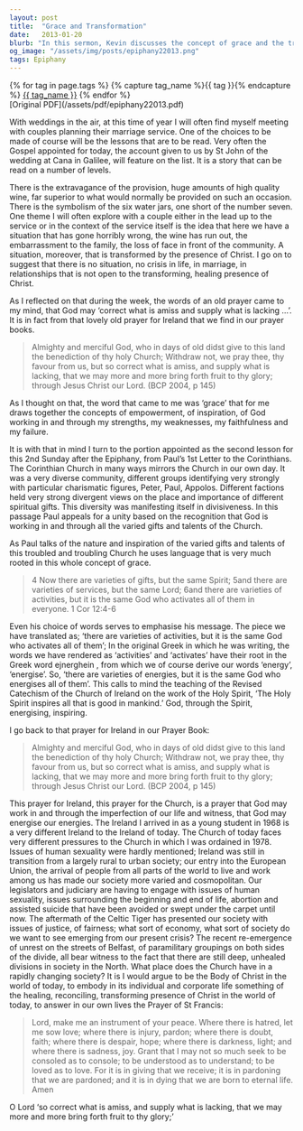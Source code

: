 ```yaml
---
layout: post
title:  "Grace and Transformation"
date:   2013-01-20
blurb: "In this sermon, Kevin discusses the concept of grace and the transformative power of Christ. Drawing from the story of the wedding at Cana and Paul's letter to the Corinthians, he explores how God's grace can empower, inspire, and work through our strengths and weaknesses. He also reflects on the role of the Church in a rapidly changing society and the importance of embodying Christ's healing and reconciling presence in the world."
og_image: "/assets/img/posts/epiphany22013.png"
tags: Epiphany
---    
```

<div class="tag-pills">
  {% for tag in page.tags %}
    {% capture tag_name %}{{ tag }}{% endcapture %}
    <a href="{{ site.baseurl }}/tag/{{ tag_name }}" class="tag-pill">{{ tag_name }}</a>
  {% endfor %}
</div>
[Original PDF](/assets/pdf/epiphany22013.pdf)

With weddings in the air, at this time of year I will often find myself meeting with couples planning their marriage service. One of the choices to be made of course will be the lessons that are to be read. Very often the Gospel appointed for today, the account given to us by St John of the wedding at Cana in Galilee, will feature on the list. It is a story that can be read on a number of levels.

There is the extravagance of the provision, huge amounts of high quality wine, far superior to what would normally be provided on such an occasion. There is the symbolism of the six water jars, one short of the number seven. One theme I will often explore with a couple either in the lead up to the service or in the context of the service itself is the idea that here we have a situation that has gone horribly wrong, the wine has run out, the embarrassment to the family, the loss of face in front of the community. A situation, moreover, that is transformed by the presence of Christ. I go on to suggest that there is no situation, no crisis in life, in marriage, in relationships that is not open to the transforming, healing presence of Christ.

As I reflected on that during the week, the words of an old prayer came to my mind, that God may ‘correct what is amiss and supply what is lacking …’. It is in fact from that lovely old prayer for Ireland that we find in our prayer books.

> Almighty and merciful God, who in days of old didst give to this land the benediction of thy holy Church; Withdraw not, we pray thee, thy favour from us, but so correct what is amiss, and supply what is lacking, that we may more and more bring forth fruit to thy glory; through Jesus Christ our Lord. (BCP 2004, p 145)

As I thought on that, the word that came to me was ‘grace’ that for me draws together the concepts of empowerment, of inspiration, of God working in and through my strengths, my weaknesses, my faithfulness and my failure.

It is with that in mind I turn to the portion appointed as the second lesson for this 2nd Sunday after the Epiphany, from Paul’s 1st Letter to the Corinthians. The Corinthian Church in many ways mirrors the Church in our own day. It was a very diverse community, different groups identifying very strongly with particular charismatic figures, Peter, Paul, Appolos. Different factions held very strong divergent views on the place and importance of different spiritual gifts. This diversity was manifesting itself in divisiveness. In this passage Paul appeals for a unity based on the recognition that God is working in and through all the varied gifts and talents of the Church.

As Paul talks of the nature and inspiration of the varied gifts and talents of this troubled and troubling Church he uses language that is very much rooted in this whole concept of grace.

> 4 Now there are varieties of gifts, but the same Spirit; 5and there are varieties of services, but the same Lord; 6and there are varieties of activities, but it is the same God who activates all of them in everyone. 1 Cor 12:4-6

Even his choice of words serves to emphasise his message. The piece we have translated as; ‘there are varieties of activities, but it is the same God who activates all of them’; In the original Greek in which he was writing, the words we have rendered as ‘activities’ and ‘activates’ have their root in the Greek word ejnerghein , from which we of course derive our words ‘energy’, ‘energise’. So, ‘there are varieties of energies, but it is the same God who energises all of them’. This calls to mind the teaching of the Revised Catechism of the Church of Ireland on the work of the Holy Spirit, ‘The Holy Spirit inspires all that is good in mankind.’ God, through the Spirit, energising, inspiring.

I go back to that prayer for Ireland in our Prayer Book:

> Almighty and merciful God, who in days of old didst give to this land the benediction of thy holy Church; Withdraw not, we pray thee, thy favour from us, but so correct what is amiss, and supply what is lacking, that we may more and more bring forth fruit to thy glory; through Jesus Christ our Lord. (BCP 2004, p 145)

This prayer for Ireland, this prayer for the Church, is a prayer that God may work in and through the imperfection of our life and witness, that God may energise our energies. The Ireland I arrived in as a young student in 1968 is a very different Ireland to the Ireland of today. The Church of today faces very different pressures to the Church in which I was ordained in 1978. Issues of human sexuality were hardly mentioned; Ireland was still in transition from a largely rural to urban society; our entry into the European Union, the arrival of people from all parts of the world to live and work among us has made our society more varied and cosmopolitan. Our legislators and judiciary are having to engage with issues of human sexuality, issues surrounding the beginning and end of life, abortion and assisted suicide that have been avoided or swept under the carpet until now. The aftermath of the Celtic Tiger has presented our society with issues of justice, of fairness; what sort of economy, what sort of society do we want to see emerging from our present crisis? The recent re-emergence of unrest on the streets of Belfast, of paramilitary groupings on both sides of the divide, all bear witness to the fact that there are still deep, unhealed divisions in society in the North. What place does the Church have in a rapidly changing society? It is I would argue to be the Body of Christ in the world of today, to embody in its individual and corporate life something of the healing, reconciling, transforming presence of Christ in the world of today, to answer in our own lives the Prayer of St Francis:

> Lord, make me an instrument of your peace.
Where there is hatred, let me sow love;
where there is injury, pardon;
where there is doubt, faith;
where there is despair, hope;
where there is darkness, light;
and where there is sadness, joy.
Grant that I may not so much seek
to be consoled as to console;
to be understood as to understand;
to be loved as to love.
For it is in giving that we receive;
it is in pardoning that we are pardoned;
and it is in dying that we are born to eternal life. Amen

O Lord ‘so correct what is amiss, and supply what is lacking, that we may more and more bring forth fruit to thy glory;’

